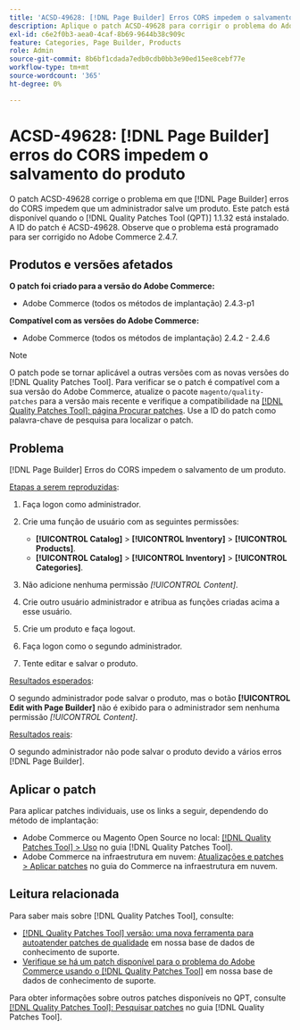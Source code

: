 ```yaml
---
title: 'ACSD-49628: [!DNL Page Builder] Erros CORS impedem o salvamento do produto'
description: Aplique o patch ACSD-49628 para corrigir o problema do Adobe Commerce em que os erros  [!DNL Page Builder] CORS impedem o salvamento do produto.
exl-id: c6e2f0b3-aea0-4caf-8b69-9644b38c909c
feature: Categories, Page Builder, Products
role: Admin
source-git-commit: 8b6bf1cdada7edb0cdb0bb3e90ed15ee8cebf77e
workflow-type: tm+mt
source-wordcount: '365'
ht-degree: 0%

---
```


# ACSD-49628: [!DNL Page Builder] erros do CORS impedem o salvamento do produto

O patch ACSD-49628 corrige o problema em que [!DNL Page Builder] erros do CORS impedem que um administrador salve um produto. Este patch está disponível quando o [!DNL Quality Patches Tool (QPT)] 1.1.32 está instalado. A ID do patch é ACSD-49628. Observe que o problema está programado para ser corrigido no Adobe Commerce 2.4.7.

## Produtos e versões afetados

**O patch foi criado para a versão do Adobe Commerce:**

* Adobe Commerce (todos os métodos de implantação) 2.4.3-p1

**Compatível com as versões do Adobe Commerce:**

* Adobe Commerce (todos os métodos de implantação) 2.4.2 - 2.4.6

>[!NOTE]
>
>O patch pode se tornar aplicável a outras versões com as novas versões do [!DNL Quality Patches Tool]. Para verificar se o patch é compatível com a sua versão do Adobe Commerce, atualize o pacote `magento/quality-patches` para a versão mais recente e verifique a compatibilidade na [[!DNL Quality Patches Tool]: página Procurar patches](https://experienceleague.adobe.com/tools/commerce-quality-patches/index.html). Use a ID do patch como palavra-chave de pesquisa para localizar o patch.

## Problema

[!DNL Page Builder] Erros do CORS impedem o salvamento de um produto.

<u>Etapas a serem reproduzidas</u>:

1. Faça logon como administrador.
1. Crie uma função de usuário com as seguintes permissões:

   * **[!UICONTROL Catalog]** > **[!UICONTROL Inventory]** > **[!UICONTROL Products]**.
   * **[!UICONTROL Catalog]** > **[!UICONTROL Inventory]** > **[!UICONTROL Categories]**.

1. Não adicione nenhuma permissão *[!UICONTROL Content]*.
1. Crie outro usuário administrador e atribua as funções criadas acima a esse usuário.
1. Crie um produto e faça logout.
1. Faça logon como o segundo administrador.
1. Tente editar e salvar o produto.

<u>Resultados esperados</u>:

O segundo administrador pode salvar o produto, mas o botão **[!UICONTROL Edit with Page Builder]** não é exibido para o administrador sem nenhuma permissão *[!UICONTROL Content]*.

<u>Resultados reais</u>:

O segundo administrador não pode salvar o produto devido a vários erros [!DNL Page Builder].

## Aplicar o patch

Para aplicar patches individuais, use os links a seguir, dependendo do método de implantação:

* Adobe Commerce ou Magento Open Source no local: [[!DNL Quality Patches Tool] > Uso](https://experienceleague.adobe.com/docs/commerce-operations/tools/quality-patches-tool/usage.html) no guia [!DNL Quality Patches Tool].
* Adobe Commerce na infraestrutura em nuvem: [Atualizações e patches > Aplicar patches](https://experienceleague.adobe.com/docs/commerce-cloud-service/user-guide/develop/upgrade/apply-patches.html) no guia do Commerce na infraestrutura em nuvem.

## Leitura relacionada

Para saber mais sobre [!DNL Quality Patches Tool], consulte:

* [[!DNL Quality Patches Tool] versão: uma nova ferramenta para autoatender patches de qualidade](/help/announcements/adobe-commerce-announcements/magento-quality-patches-released-new-tool-to-self-serve-quality-patches.md) em nossa base de dados de conhecimento de suporte.
* [Verifique se há um patch disponível para o problema do Adobe Commerce usando o [!DNL Quality Patches Tool]](/help/support-tools/patches-available-in-qpt-tool/check-patch-for-magento-issue-with-magento-quality-patches.md) em nossa base de dados de conhecimento de suporte.

Para obter informações sobre outros patches disponíveis no QPT, consulte [[!DNL Quality Patches Tool]: Pesquisar patches](https://experienceleague.adobe.com/tools/commerce-quality-patches/index.html) no guia [!DNL Quality Patches Tool].
